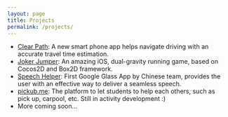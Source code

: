 ```yaml
---
layout: page
title: Projects
permalink: /projects/
---
```


* [Clear Path](http://usunyu.com/ClearPath/): A new smart phone app helps navigate driving with an accurate travel time estimation.
* [Joker Jumper](http://usunyu.com/JokerJumper/): An amazing iOS, dual-gravity running game, based on Cocos2D and Box2D framework.
* [Speech Helper](https://scv-slide.appspot.com/): First Google Glass App by Chinese team, provides the user with an effective way to deliver a seamless speech.
* [pickub.me](https://picknese.herokuapp.com/): The platform to let students to help each others, such as pick up, carpool, etc. Still in activity development :)
* More coming soon...